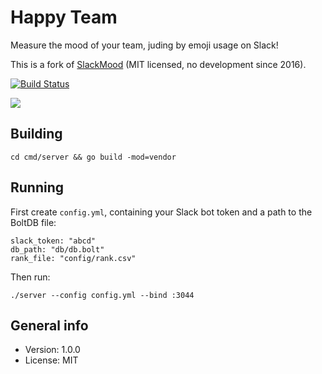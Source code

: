 # Happy Team


Measure the mood of your team, juding by emoji usage on Slack!

This is a fork of [SlackMood](https://github.com/YoSmudge/SlackMood) (MIT licensed, no development since 2016).

[![Build Status](https://travis-ci.com/xyproto/happyteam.svg?branch=master)](https://travis-ci.com/xyproto/happyteam)

![](https://s3.amazonaws.com/f.cl.ly/items/0E3W453j2I44451b441x/Screen%20Shot%202016-05-31%20at%2015.01.18.png?v=7d9a7302)

## Building

    cd cmd/server && go build -mod=vendor

## Running

First create `config.yml`, containing your Slack bot token and a path to the BoltDB file:

```
slack_token: "abcd"
db_path: "db/db.bolt"
rank_file: "config/rank.csv"
```

Then run:

    ./server --config config.yml --bind :3044

## General info

* Version: 1.0.0
* License: MIT
